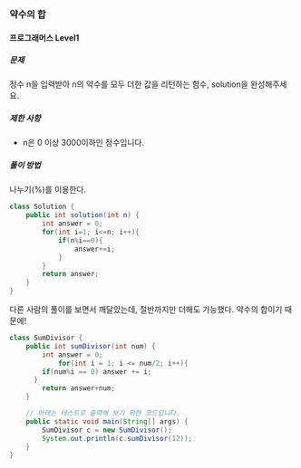 ### 약수의 합

#### 프로그래머스 Level1

##### 문제
정수 n을 입력받아 n의 약수를 모두 더한 값을 리턴하는 함수, solution을 완성해주세요.

##### 제한 사항
- n은 0 이상 3000이하인 정수입니다.

##### 풀이 방법
나누기(%)를 이용한다.

```java
class Solution {
    public int solution(int n) {
        int answer = 0;
        for(int i=1; i<=n; i++){
            if(n%i==0){
                answer+=i;
            }
        }
        return answer;
    }
}
```

다른 사람의 풀이를 보면서 깨달았는데, 절반까지만 더해도 가능했다. 약수의 합이기 때문에!

```java
class SumDivisor {
    public int sumDivisor(int num) {
        int answer = 0;
            for(int i = 1; i <= num/2; i++){
        if(num%i == 0) answer += i;
      }
        return answer+num;
    }

    // 아래는 테스트로 출력해 보기 위한 코드입니다.
    public static void main(String[] args) {
        SumDivisor c = new SumDivisor();
        System.out.println(c.sumDivisor(12));
    }
}
```